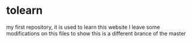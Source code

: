 # tolearn
my first repository, it is used to learn  this website
I leave some modifications on this files to show this is a different brance of the master
